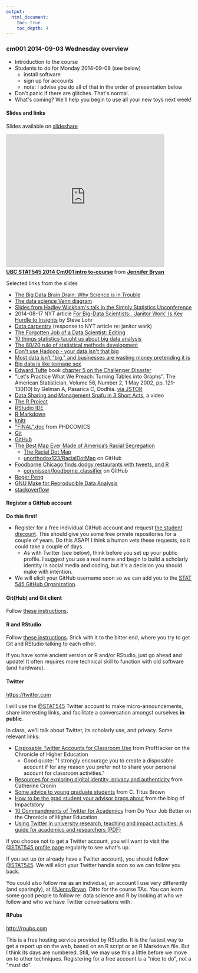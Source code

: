 ```yaml
---
output:
  html_document:
    toc: true
    toc_depth: 4
---
```


### cm001 2014-09-03 Wednesday overview

  * Introduction to the course
  * Students to do for Monday 2014-09-08 (see below)
    - install software
    - sign up for accounts
    - note: I advise you do all of that in the order of presentation below
  * Don't panic if there are glitches. That's normal.
  * What's coming? We'll help you begin to use all your new toys next week!

#### Slides and links

Slides available on [slideshare](http://www.slideshare.net/jenniferbryan5811/ubc-stat545-2014-cm001-intro-tocourse)

<iframe src="http://www.slideshare.net/slideshow/embed_code/38663458" width="427" height="356" frameborder="0" marginwidth="0" marginheight="0" scrolling="no" style="border:1px solid #CCC; border-width:1px; margin-bottom:5px; max-width: 100%;" allowfullscreen> </iframe> <div style="margin-bottom:5px"> <strong> <a href="https://www.slideshare.net/jenniferbryan5811/ubc-stat545-2014-cm001-intro-tocourse" title="UBC STAT545 2014 Cm001 intro to-course" target="_blank">UBC STAT545 2014 Cm001 intro to-course</a> </strong> from <strong><a href="http://www.slideshare.net/jenniferbryan5811" target="_blank">Jennifer Bryan</a></strong> </div>

Selected links from the slides

  * [The Big Data Brain Drain: Why Science is in Trouble](http://jakevdp.github.io/blog/2013/10/26/big-data-brain-drain/)
  * [The data science Venn diagram](http://drewconway.com/zia/2013/3/26/the-data-science-venn-diagram)
  * [Slides from Hadley Wickham's talk in the Simply Statistics Unconference](http://t.co/D931Og8mq3)
  * 2014-08-17 NYT article [For Big-Data Scientists:, 'Janitor Work' Is Key Hurdle to Insights](http://www.nytimes.com/2014/08/18/technology/for-big-data-scientists-hurdle-to-insights-is-janitor-work.html?partner=rss&emc=rss&smid=tw-nytimesscience&_r=0) by Steve Lohr
  * [Data carpentry](http://mimno.infosci.cornell.edu/b/articles/carpentry/) (response to NYT article re: janitor work)
  * [The Forgotten Job of a Data Scientist: Editing](http://www.john-foreman.com/blog/the-forgotten-job-of-a-data-scientist-editing)
  * [10 things statistics taught us about big data analysis](http://simplystatistics.org/2014/05/22/10-things-statistics-taught-us-about-big-data-analysis/)
  * [The 80/20 rule of statistical methods development](http://simplystatistics.org/2014/03/20/the-8020-rule-of-statistical-methods-development/)
  * [Don't use Hadoop - your data isn't that big](http://www.chrisstucchio.com/blog/2013/hadoop_hatred.html)
  * [Most data isn’t "big," and businesses are wasting money pretending it is](http://qz.com/81661/most-data-isnt-big-and-businesses-are-wasting-money-pretending-it-is/)
  * [Big data is like teenage sex](https://www.facebook.com/dan.ariely/posts/904383595868)
  * [Edward Tufte](http://www.edwardtufte.com) book [chapter 5 on the Challenger Disaster](http://www.edwardtufte.com/tufte/books_textb)
  * "Let's Practice What We Preach: Turning Tables into Graphs". The American Statistician, Volume 56, Number 2, 1 May 2002, pp. 121-130(10) by Gelman A, Pasarica C, Dodhia. [via JSTOR](http://www.jstor.org/stable/3087382)
  * [Data Sharing and Management Snafu in 3 Short Acts](https://www.youtube.com/watch?v=N2zK3sAtr-4&feature=youtu.be), a video
  * [The R Project](http://www.r-project.org)
  * [RStudio IDE](http://www.rstudio.com/products/rstudio/)
  * [R Markdown](http://rmarkdown.rstudio.com)
  * [knitr](http://yihui.name/knitr/)
  * ["FINAL".doc](http://www.phdcomics.com/comics/archive.php?comicid=1531) from PHDCOMICS
  * [Git](http://git-scm.com)
  * [GitHub](https://github.com)
  * [The Best Map Ever Made of America’s Racial Segregation](http://www.wired.com/design/2013/08/how-segregated-is-your-city-this-eye-opening-map-shows-you/?viewall=true)
    - [The Racial Dot Map](http://www.coopercenter.org/demographics/Racial-Dot-Map)
    - [unorthodox123/RacialDotMap](https://github.com/unorthodox123/RacialDotMap) on GitHub
  * [Foodborne Chicago finds dodgy restaurants with tweets, and R](http://blog.revolutionanalytics.com/2013/08/foodborne-chicago.html)
    - [corynissen/foodborne_classifier](https://github.com/corynissen/foodborne_classifier) on GitHub
  * [Roger Peng](http://www.biostat.jhsph.edu/~rpeng/)
  * [GNU Make for Reproducible Data Analysis](http://zmjones.com/make/)
  * [stackoverflow](http://stackoverflow.com)

#### Register a GitHub account

__Do this first!__

  * Register for a free individual GitHub account and request [the student discount](https://education.github.com). This should give you some free private repositories for a couple of years. Do this ASAP! I think a human vets these requests, so it could take a couple of days.
    - As with Twitter (see below), think before you set up your public profile. I suggest you use a real name and begin to build a scholarly identity in social media and coding, but it's a decision you should make with intention.
  * We will elicit your GitHub username soon so we can add you to the [STAT 545 GitHub Organization](https://github.com/STAT545-UBC/).

#### Git(Hub) and Git client

Follow [these instructions](block001_git-install.html).

#### R and RStudio

Follow [these instructions](block000_r-rstudio-install.html). Stick with it to the bitter end, where you try to get Git and RStudio talking to each other.

If you have some ancient version or R and/or RStudio, just go ahead and update! It often requires more technical skill to function with old software (and hardware).

#### Twitter

<https://twitter.com>  

I will use the [\@STAT545](https://twitter.com/STAT545) Twitter account to make micro-announcements, share interesting links, and facilitate a conversation amongst ourselves __in public__.

In class, we'll talk about Twitter, its scholarly use, and privacy. Some relevant links:

  * [Disposable Twitter Accounts for Classroom Use](http://chronicle.com/blogs/profhacker/disposable-twitter-accounts-for-classroom-use/40145) from ProfHacker on the Chronicle of Higher Education
    -  Good quote: "I strongly encourage you to create a disposable account if for any reason you prefer not to share your personal account for classroom activities."
  * [Resources for exploring digital identity, privacy and authenticity](http://catherinecronin.wordpress.com/2012/02/29/525/) from Catherine Cronin
  * [Some advice to young graduate students](http://ivory.idyll.org/blog/advice-to-graduate-students.html) from C. Titus Brown
  * [How to be the grad student your advisor brags about](http://blog.impactstory.org/how-to-be-the-grad-student-your-advisor-brags-about/) from the blog of Impactstory
  * [10 Commandments of Twitter for Academics](http://chronicle.com/article/10-Commandments-of-Twitter-for/131813/) from Do Your Job Better on the Chronicle of Higher Education
  * [Using Twitter in university research, teaching and
impact activities: A guide for academics and researchers (PDF)](http://blogs.lse.ac.uk/impactofsocialsciences/files/2011/11/Published-Twitter_Guide_Sept_2011.pdf)

If you choose not to get a Twitter account, you will want to visit the [\@STAT545 profile page](https://twitter.com/STAT545) regularly to see what's up.

If you set up (or already have a Twitter account), you should follow [\@STAT545](https://twitter.com/STAT545). We will elicit your Twitter handle soon so we can follow you back.

You could also follow me as an individual, an account I use very differently (and sparingly), at [\@JennyBryan](https://twitter.com/JennyBryan). Ditto for the course TAs. You can learn some good people to follow re: data science and R by looking at who we follow and who we have Twitter conversations with.

#### RPubs

<http://rpubs.com>

This is a free hosting service provided by RStudio. It is the fastest way to get a report up on the web, based on an R script or an R Markdown file. But I think its days are numbered. Still, we may use this a little before we move on to other techniques. Registering for a free account is a "nice to do", not a "must do".
